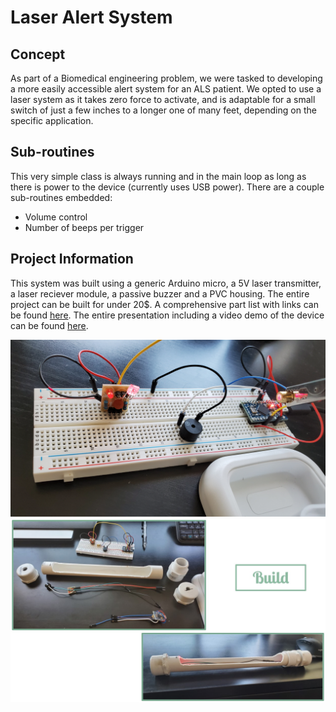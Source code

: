 # Laser Alert System
## Concept
As part of a Biomedical engineering problem, we were tasked to developing a more easily accessible alert system for an ALS patient. We opted to use a laser system as it takes zero force to activate, and is adaptable for a small switch of just a few inches to a longer one of many feet, depending on the specific application. 

## Sub-routines
This very simple class is always running and in the main loop as long as there is power to the device (currently uses USB power). There
are a couple sub-routines embedded:
- Volume control
- Number of beeps per trigger

## Project Information 
This system was built using a generic Arduino micro, a 5V laser transmitter, a laser reciever module, a passive buzzer and a PVC housing. The entire project can be built for under 20$. A comprehensive part list with links can be found [here](https://docs.google.com/spreadsheets/d/10scSuSi4n-XUz6lNDRUFkDeFIPTyEZnb3TWMJEdOPvg/edit?usp=sharing). The entire presentation including a video demo of the device can be found [here](https://docs.google.com/presentation/d/1z0-QZ223FRB-_vcNbkCx4aQcj1akAWmLBqllifCzrkk/edit?usp=sharing).

![alttext](https://github.com/bztighe/Images/blob/master/LAScircuit.jpg "Circuit")
![alttext](https://github.com/bztighe/Images/blob/master/LASbuild.jpg "Build Progress")
